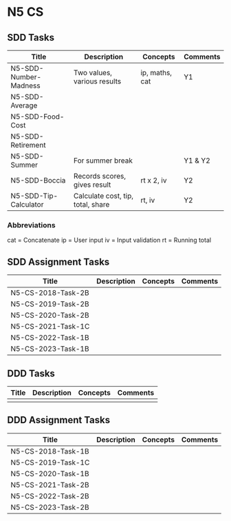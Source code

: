 # N5 CS

## SDD Tasks

| Title                 | Description                       | Concepts       | Comments |
| -----                 | -----------                       | --------       | -------- |
| N5-SDD-Number-Madness | Two values, various results       | ip, maths, cat | Y1 |
| N5-SDD-Average        | | | |
| N5-SDD-Food-Cost      | | | |
| N5-SDD-Retirement     | | | |
| N5-SDD-Summer         | For summer break                  |                | Y1 &amp; Y2 |
| N5-SDD-Boccia         | Records scores, gives result      | rt x 2, iv     | Y2 |
| N5-SDD-Tip-Calculator | Calculate cost, tip, total, share | rt, iv         | Y2 |

### Abbreviations

cat = Concatenate
ip = User input
iv = Input validation
rt = Running total

## SDD Assignment Tasks

| Title              | Description | Concepts | Comments |
| -----              | ----------- | -------- | -------- |
| N5-CS-2018-Task-2B | | | |
| N5-CS-2019-Task-2B | | | |
| N5-CS-2020-Task-2B | | | |
| N5-CS-2021-Task-1C | | | |
| N5-CS-2022-Task-1B | | | |
| N5-CS-2023-Task-1B | | | |

## DDD Tasks

| Title         | Description | Concepts | Comments |
| -----         | ----------- | -------- | -------- |
| | | | | 

## DDD Assignment Tasks

| Title              | Description | Concepts | Comments |
| -----              | ----------- | -------- | -------- |
| N5-CS-2018-Task-1B | | | |
| N5-CS-2019-Task-1C | | | |
| N5-CS-2020-Task-1B | | | |
| N5-CS-2021-Task-2B | | | |
| N5-CS-2022-Task-2B | | | |
| N5-CS-2023-Task-2B | | | |